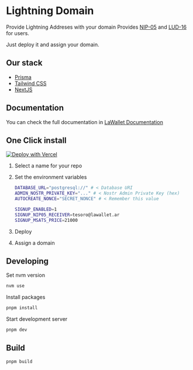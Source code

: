 # Lightning Domain

Provide Lightning Addreses with your domain
Provides [NIP-05](https://github.com/nostr-protocol/nips/blob/master/05.md) and [LUD-16](https://github.com/lnurl/luds/blob/luds/16.md) for users.

Just deploy it and assign your domain.

## Our stack

- [Prisma](https://prisma.io)
- [Tailwind CSS](https://tailwindcss.com)
- [NextJS](https://nextjs.org)

## Documentation

You can check the full documentation in [LaWallet Documentation](https://backend.lawallet.io/identity-provider)

## One Click install

[![Deploy with Vercel](https://vercel.com/button)](https://vercel.com/new/clone?repository-url=https%3A%2F%2Fgithub.com%2Flawalletio%2Flightning-domain&env=ADMIN_NOSTR_PRIVATE_KEY,AUTOCREATE_NONCE&project-name=lightning-domain&repository-name=lightning-domain&integration-ids=oac_3sK3gnG06emjIEVL09jjntDD)

1. Select a name for your repo
2. Set the environment variables

   ```bash
   DATABASE_URL="postgresql://" # < Database URI
   ADMIN_NOSTR_PRIVATE_KEY="..." # < Nostr Admin Private Key (hex)
   AUTOCREATE_NONCE="SECRET_NONCE" # < Remember this value

   SIGNUP_ENABLED=1
   SIGNUP_NIP05_RECEIVER=tesoro@lawallet.ar
   SIGNUP_MSATS_PRICE=21000
   ```

3. Deploy
4. Assign a domain

## Developing

Set nvm version

```bash
nvm use
```

Install packages

```bash
pnpm install
```

Start development server

```bash
pnpm dev
```

## Build

```bash
pnpm build
```
